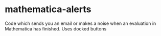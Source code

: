 mathematica-alerts
==================

Code which sends you an email or makes a noise when an evaluation in Mathematica has finished. Uses docked buttons
